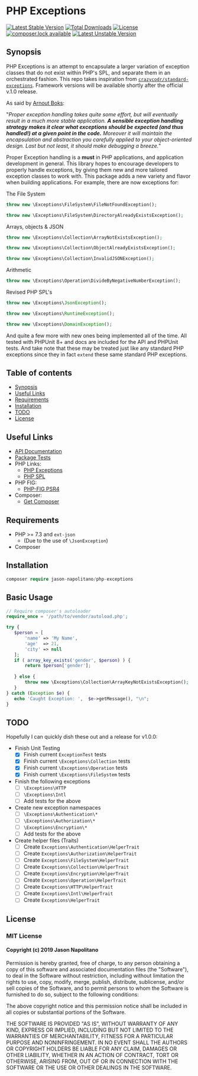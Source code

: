 # PHP Exceptions

[![Latest Stable Version](https://poser.pugx.org/jason-napolitano/php-exceptions/version)](https://packagist.org/packages/jason-napolitano/php-exceptions)
[![Total Downloads](https://poser.pugx.org/jason-napolitano/php-exceptions/downloads)](https://packagist.org/packages/jason-napolitano/php-exceptions)
[![License](https://poser.pugx.org/jason-napolitano/php-exceptions/license)](https://packagist.org/packages/jason-napolitano/php-exceptions)
[![composer.lock available](https://poser.pugx.org/jason-napolitano/php-exceptions/composerlock)](https://packagist.org/packages/jason-napolitano/php-exceptions)
[![Latest Unstable Version](https://poser.pugx.org/jason-napolitano/php-exceptions/v/unstable)](https://packagist.org/packages/jason-napolitano/php-exceptions)

## Synopsis
PHP Exceptions is an attempt to encapsulate a larger variation of exception classes that do not exist 
within PHP's SPL, and separate them in an orchestrated fashion. This repo takes inspiration from 
[`crazycodr/standard-exceptions`](https://github.com/crazycodr/standard-exceptions). Framework versions 
will be available shortly after the official v.1.0 release.

As said by [Arnout Boks](https://www.moxio.com/blog/34/best-practices-for-php-exception-handling):

"_Proper exception handling takes quite some effort, but will eventually result in a much more stable 
application. **A sensible exception handling strategy makes it clear what exceptions should be expected 
(and thus handled!) at a given point in the code.** Moreover it will maintain the encapsulation and 
abstraction you carefully applied to your object-oriented design. Last but not least, it should make 
debugging a breeze._"

Proper Exception handling is a **must** in PHP applications, and application development in general. 
This library hopes to encourage developers to properly handle exceptions, by giving them new and more 
tailored exception classes to work with. This package adds a new variety and flavor when
building applications. For example, there are now exceptions for:

The File System
```php
throw new \Exceptions\FileSystem\FileNotFoundException();
```
```php
throw new \Exceptions\FileSystem\DirectoryAlreadyExistsException();
```

Arrays, objects & JSON
```php
throw new \Exceptions\Collection\ArrayNotExistsException();
```
```php
throw new \Exceptions\Collection\ObjectAlreadyExistsException();
```
```php
throw new \Exceptions\Collection\InvalidJSONException();
```

Arithmetic
```php
throw new \Exceptions\Operation\DivideByNegativeNumberException();
```

Revised PHP SPL's
```php
throw new \Exceptions\JsonException();
```
```php
throw new \Exceptions\RuntimeException();
```
```php
throw new \Exceptions\DomainException();
```

And quite a few more with new ones being implemented all of the time. All tested with PHPUnit 8+ and docs are
included for the API and PHPUnit tests. And take note that these may be treated just like any standard PHP exceptions 
since they in fact `extend` these same standard PHP exceptions.


## Table of contents
 - [Synopsis](https://github.com/jason-napolitano/PHP-Exceptions/blob/master/README.md#synopsis)
 - [Useful Links](https://github.com/jason-napolitano/PHP-Exceptions/blob/master/README.md#useful-links)
 - [Requirements](https://github.com/jason-napolitano/PHP-Exceptions/blob/master/README.md#requirements)
 - [Installation](https://github.com/jason-napolitano/PHP-Exceptions/blob/master/README.md#installation)
 - [TODO](https://github.com/jason-napolitano/PHP-Exceptions/blob/master/README.md#todo)
 - [License](https://github.com/jason-napolitano/PHP-Exceptions/blob/master/README.md#license)
 
## Useful Links
 - [API Documentation](https://github.com/jason-napolitano/PHP-Exceptions/tree/master/docs)
 - [Package Tests](https://github.com/jason-napolitano/PHP-Exceptions/tree/master/tests)
 - PHP Links:
   - [PHP Exceptions](https://www.php.net/manual/en/language.exceptions.php)
   - [PHP SPL](https://www.php.net/manual/en/spl.exceptions.php)
 - PHP FIG:
   - [PHP-FIG PSR4](https://www.php-fig.org/psr/psr-4/)
 - Composer:
   - [Get Composer](https://getcomposer.org/)
   
 ## Requirements
  - PHP >= 7.3 and `ext-json`
    - (Due to the use of `\JsonException`)
  - Composer
 
 ## Installation
 ```php
 composer require jason-napolitano/php-exceptions
 ```
 
 ## Basic Usage
 ```php
// Require composer's autoloader
require_once = '/path/to/vendor/autoload.php';
 
try {
	$person = [
		'name' => 'My Name',
		'age'  => 21,
		'city' => null
	];
	if ( array_key_exists('gender', $person) ) {
	    return $person['gender'];
	    
	} else {
		throw new \Exceptions\Collection\ArrayKeyNotExistsException();
	}
} catch (Exception $e) {
	echo 'Caught Exception: ',  $e->getMessage(), "\n";
}
```

## TODO
Hopefully I can quickly dish these out and a release for v1.0.0:

  - Finish Unit Testing
    - [x] Finish current `ExceptionTest` tests
    - [x] Finish current `\Exceptions\Collection` tests
    - [x] Finish current `\Exceptions\Operation` tests
    - [x] Finish current `\Exceptions\FileSystem` tests
    
  - Finish the following exceptions
    - [ ] `\Exceptions\HTTP`
    - [ ] `\Exceptions\Intl`
    - [ ] Add tests for the above
    
  - Create new exception namespaces
    - [ ] `\Exceptions\Authentication\*`
    - [ ] `\Exceptions\Authorization\*`
    - [ ] `\Exceptions\Encryption\*`
    - [ ] Add tests for the above
    
  - Create helper files (Traits)
    - [ ] Create `Exceptions\Authentication\HelperTrait`
    - [ ] Create `Exceptions\Authorization\HelperTrait`
    - [ ] Create `Exceptions\FileSystem\HelperTrait`
    - [ ] Create `Exceptions\Collection\HelperTrait`
    - [ ] Create `Exceptions\Encryption\HelperTrait`
    - [ ] Create `Exceptions\Operation\HelperTrait`
    - [ ] Create `Exceptions\HTTP\HelperTrait`
    - [ ] Create `Exceptions\Intl\HelperTrait`
    - [ ] Create `Exceptions\HelperTrait`

 ## License
 ### MIT License
 
 #### Copyright (c) 2019 Jason Napolitano
 
 Permission is hereby granted, free of charge, to any person obtaining a copy
 of this software and associated documentation files (the "Software"), to deal
 in the Software without restriction, including without limitation the rights
 to use, copy, modify, merge, publish, distribute, sublicense, and/or sell
 copies of the Software, and to permit persons to whom the Software is
 furnished to do so, subject to the following conditions:
 
 The above copyright notice and this permission notice shall be included in all
 copies or substantial portions of the Software.
 
 THE SOFTWARE IS PROVIDED "AS IS", WITHOUT WARRANTY OF ANY KIND, EXPRESS OR
 IMPLIED, INCLUDING BUT NOT LIMITED TO THE WARRANTIES OF MERCHANTABILITY,
 FITNESS FOR A PARTICULAR PURPOSE AND NONINFRINGEMENT. IN NO EVENT SHALL THE
 AUTHORS OR COPYRIGHT HOLDERS BE LIABLE FOR ANY CLAIM, DAMAGES OR OTHER
 LIABILITY, WHETHER IN AN ACTION OF CONTRACT, TORT OR OTHERWISE, ARISING FROM,
 OUT OF OR IN CONNECTION WITH THE SOFTWARE OR THE USE OR OTHER DEALINGS IN THE
 SOFTWARE.

